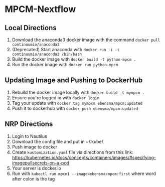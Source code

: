 # MPCM-Nextflow

## Local Directions

1. Download the anaconda3 docker image with the command `docker pull continuumio/anaconda3`
2. (Deprecated) Start anaconda with `docker run -i -t continuumio/anaconda3 /bin/bash`
3. Build the docker image with `docker build -t python-mpcm .`
4. Run the docker image with `docker run python-mpcm`

## Updating Image and Pushing to DockerHub
1. Rebuild the docker image locally with `docker build -t mympcm .`
2. Ensure you're logged in with `docker login`
3. Tag your update with `docker tag mympcm ebensma/mpcm:updated`
4. Push it to dockerhub with `docker push ebensma/mpcm:updated`


## NRP Directions

1. Login to Nautilus
2. Download the config file and put in ~/.kube/
3. Push image to docker
4. Create `kustomization.yaml` file via directions from this link: https://kubernetes.io/docs/concepts/containers/images/#specifying-imagepullsecrets-on-a-pod
5. Your server is docker.io
6. Run with `kubectl run mpcm1 --image=ebensma/mpcm:first` where word after colon is the tag
